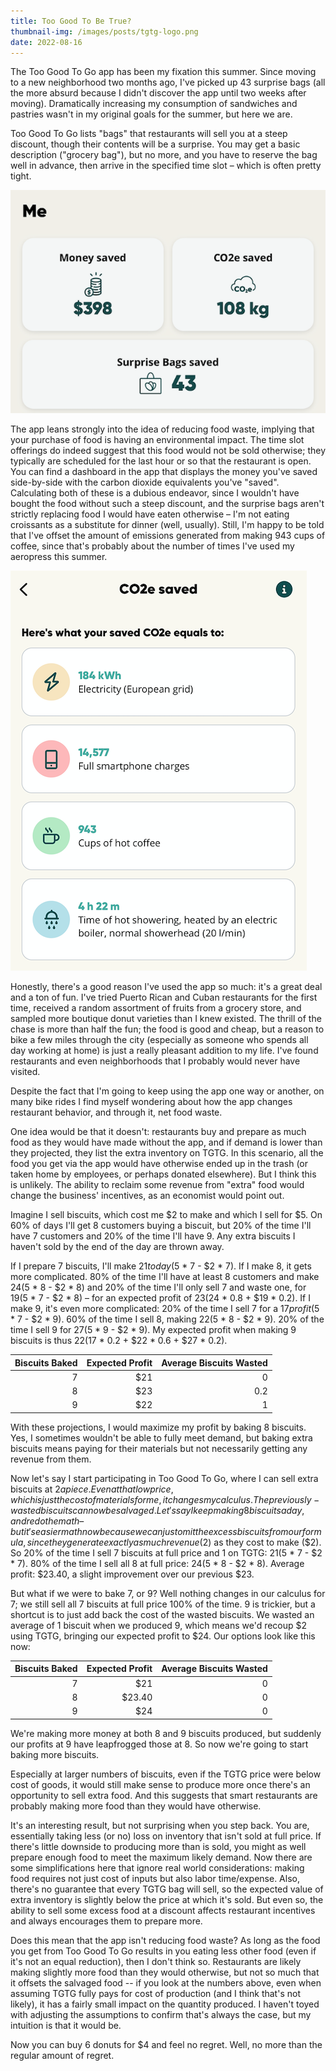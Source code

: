 ```yaml
---
title: Too Good To Be True?
thumbnail-img: /images/posts/tgtg-logo.png
date: 2022-08-16
---
```


The Too Good To Go app has been my fixation this summer. Since moving to a new neighborhood two months ago, I've picked up 43 surprise bags (all the more absurd because I didn't discover the app until two weeks after moving). Dramatically increasing my consumption of sandwiches and pastries wasn't in my original goals for the summer, but here we are. 

Too Good To Go lists "bags" that restaurants will sell you at a steep discount, though their contents will be a surprise. You may get a basic description ("grocery bag"), but no more, and you have to reserve the bag well in advance, then arrive in the specified time slot – which is often pretty tight.

<!-- more -->

![Too Good To Go Savings](tgtg-savings.png)

The app leans strongly into the idea of reducing food waste, implying that your purchase of food is having an environmental impact. The time slot offerings do indeed suggest that this food would not be sold otherwise; they typically are scheduled for the last hour or so that the restaurant is open. You can find a dashboard in the app that displays the money you've saved side-by-side with the carbon dioxide equivalents you've "saved". Calculating both of these is a dubious endeavor, since I wouldn't have bought the food without such a steep discount, and the surprise bags aren't strictly replacing food I would have eaten otherwise – I'm not eating croissants as a substitute for dinner (well, usually). Still, I'm happy to be told that I've offset the amount of emissions generated from making 943 cups of coffee, since that's probably about the number of times I've used my aeropress this summer.

![Too Good To Go CO2e Savings](tgtg-co2e-savings.png)

Honestly, there's a good reason I've used the app so much: it's a great deal and a ton of fun. I've tried Puerto Rican and Cuban restaurants for the first time, received a random assortment of fruits from a grocery store, and sampled more boutique donut varieties than I knew existed. The thrill of the chase is more than half the fun; the food is good and cheap, but a reason to bike a few miles through the city (especially as someone who spends all day working at home) is just a really pleasant addition to my life. I've found restaurants and even neighborhoods that I probably would never have visited.

Despite the fact that I'm going to keep using the app one way or another, on many bike rides I find myself wondering about how the app changes restaurant behavior, and through it, net food waste.

One idea would be that it doesn't: restaurants buy and prepare as much food as they would have made without the app, and if demand is lower than they projected, they list the extra inventory on TGTG. In this scenario, all the food you get via the app would have otherwise ended up in the trash (or taken home by employees, or perhaps donated elsewhere). But I think this is unlikely. The ability to reclaim some revenue from "extra" food would change the business' incentives, as an economist would point out.

Imagine I sell biscuits, which cost me $2 to make and which I sell for $5. On 60% of days I'll get 8 customers buying a biscuit, but 20% of the time I'll have 7 customers and 20% of the time I'll have 9. Any extra biscuits I haven't sold by the end of the day are thrown away.

If I prepare 7 biscuits, I'll make $21 today ($5 \* 7 - $2 \* 7).
If I make 8, it gets more complicated.
80% of the time I'll have at least 8 customers and make $24 ($5 \* 8 - $2 \* 8) and 20% of the time I'll only sell 7 and waste one, for $19 ($5 \* 7 - $2 \* 8) – for an expected profit of $23 ($24 \* 0.8 + $19 \* 0.2).
If I make 9, it's even more complicated: 20% of the time I sell 7 for a $17 profit ($5 \* 7 - $2 \* 9).
60% of the time I sell 8, making $22 ($5 \* 8 - $2 \* 9).
20% of the time I sell 9 for $27 ($5 \* 9 - $2 \* 9).
My expected profit when making 9 biscuits is thus $22 ($17 \* 0.2 + $22 \* 0.6 + $27 \* 0.2).

| Biscuits Baked | Expected Profit | Average Biscuits Wasted |
|-:|-:|-:|
| 7 | $21 | 0 |
| 8 | $23 | 0.2 |
| 9 | $22 | 1 |

With these projections, I would maximize my profit by baking 8 biscuits. Yes, I sometimes wouldn't be able to fully meet demand, but baking extra biscuits means paying for their materials but not necessarily getting any revenue from them.

Now let's say I start participating in Too Good To Go, where I can sell extra biscuits at $2 apiece.
Even at that low price, which is just the cost of materials for me, it changes my calculus.
The previously-wasted biscuits can now be salvaged. Let's say I keep making 8 biscuits a day, and redo the math – but it's easier math now because we can just omit the excess biscuits from our formula, since they generate exactly as much revenue ($2) as they cost to make ($2).
So 20% of the time I sell 7 biscuits at full price and 1 on TGTG: $21 ($5 \* 7 - $2 \* 7).
80% of the time I sell all 8 at full price: $24 ($5 \* 8 - $2 \* 8).
Average profit: $23.40, a slight improvement over our previous $23.

But what if we were to bake 7, or 9?
Well nothing changes in our calculus for 7; we still sell all 7 biscuits at full price 100% of the time.
9 is trickier, but a shortcut is to just add back the cost of the wasted biscuits.
We wasted an average of 1 biscuit when we produced 9, which means we'd recoup $2 using TGTG, bringing our expected profit to $24.
Our options look like this now:

| Biscuits Baked | Expected Profit | Average Biscuits Wasted |
|-:|-:|-:|
| 7 | $21 | 0 |
| 8 | $23.40 | 0 |
| 9 | $24 | 0 |

We're making more money at both 8 and 9 biscuits produced, but suddenly our profits at 9 have leapfrogged those at 8. So now we're going to start baking more biscuits.

Especially at larger numbers of biscuits, even if the TGTG price were below cost of goods, it would still make sense to produce more once there's an opportunity to sell extra food. And this suggests that smart restaurants are probably making more food than they would have otherwise.

It's an interesting result, but not surprising when you step back. You are, essentially taking less (or no) loss on inventory that isn't sold at full price. If there's little downside to producing more than is sold, you might as well prepare enough food to meet the maximum likely demand. Now there are some simplifications here that ignore real world considerations: making food requires not just cost of inputs but also labor time/expense. Also, there's no guarantee that every TGTG bag will sell, so the expected value of extra inventory is slightly below the price at which it's sold. But even so, the ability to sell some excess food at a discount affects restaurant incentives and always encourages them to prepare more.

Does this mean that the app isn't reducing food waste? As long as the food you get from Too Good To Go results in you eating less other food (even if it's not an equal reduction), then I don't think so.
Restaurants are likely making slightly more food than they would otherwise, but not so much that it offsets the salvaged food -- if you look at the numbers above, even when assuming TGTG fully pays for cost of production (and I think that's not likely), it has a fairly small impact on the quantity produced.
I haven't toyed with adjusting the assumptions to confirm that's always the case, but my intuition is that it would be.

Now you can buy 6 donuts for $4 and feel no regret. Well, no more than the regular amount of regret.
